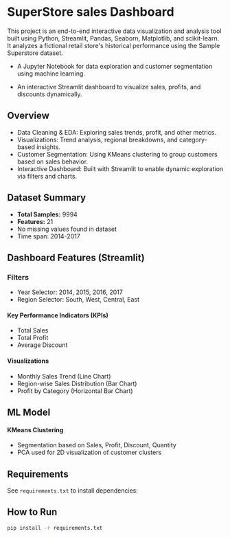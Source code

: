 # SuperStore sales Dashboard 
This project is an end-to-end interactive data visualization and analysis tool built using Python, Streamlit, Pandas, Seaborn, Matplotlib, and scikit-learn. It analyzes a fictional retail store's historical performance using the Sample Superstore dataset.
- A Jupyter Notebook for data exploration and customer segmentation using machine learning.

- An interactive Streamlit dashboard to visualize sales, profits, and discounts dynamically.



## Overview

- Data Cleaning & EDA: Exploring sales trends, profit, and other metrics.
- Visualizations: Trend analysis, regional breakdowns, and category-based insights.
- Customer Segmentation: Using KMeans clustering to group customers based on sales behavior.
- Interactive Dashboard: Built with Streamlit to enable dynamic exploration via filters and charts.

## Dataset Summary 
- **Total Samples:** 9994
- **Features:** 21
- No missing values found in dataset 
- Time span: 2014-2017
## Dashboard Features (Streamlit)
### Filters
- Year Selector: 2014, 2015, 2016, 2017
- Region Selector: South, West, Central, East

#### Key Performance Indicators (KPIs)
- Total Sales
- Total Profit
- Average Discount

#### Visualizations
- Monthly Sales Trend (Line Chart)
- Region-wise Sales Distribution (Bar Chart)
- Profit by Category (Horizontal Bar Chart)
## ML Model
#### KMeans Clustering
- Segmentation based on Sales, Profit, Discount, Quantity
- PCA used for 2D visualization of customer clusters
## Requirements

See `requirements.txt` to install dependencies:
## How to Run

```bash
pip install -r requirements.txt